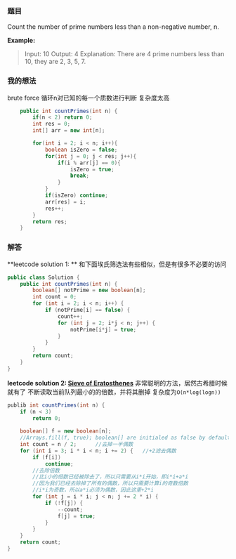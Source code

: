 ﻿### 题目
Count the number of prime numbers less than a non-negative number, n.

**Example:**
>Input: 10
Output: 4
Explanation: There are 4 prime numbers less than 10, they are 2, 3, 5, 7.

### 我的想法
brute force
循环n对已知的每一个质数进行判断
复杂度太高
```java
    public int countPrimes(int n) {
        if(n < 2) return 0;
        int res = 0;
        int[] arr = new int[n];

        for(int i = 2; i < n; i++){
            boolean isZero = false;
            for(int j = 0; j < res; j++){
                if(i % arr[j] == 0){
                    isZero = true;
                    break;
                }
            }
            if(isZero) continue;
            arr[res] = i;
            res++;
        }
        return res;
    }
```

### 解答
**leetcode solution 1: **
和下面埃氏筛选法有些相似，但是有很多不必要的访问
```java
public class Solution {
    public int countPrimes(int n) {
        boolean[] notPrime = new boolean[n];
        int count = 0;
        for (int i = 2; i < n; i++) {
            if (notPrime[i] == false) {
                count++;
                for (int j = 2; i*j < n; j++) {
                    notPrime[i*j] = true;
                }
            }
        }        
        return count;
    }
}
```

**leetcode solution 2:  [Sieve of Eratosthenes](https://baike.baidu.com/item/%E5%9F%83%E6%8B%89%E6%89%98%E8%89%B2%E5%B0%BC%E7%AD%9B%E9%80%89%E6%B3%95/4524938?fr=aladdin)** 
非常聪明的方法，居然古希腊时候就有了
不断读取当前队列最小的的倍数，并将其删掉
复杂度为`O(n*log(logn))`
```java
publib int countPrimes(int n) {
    if (n < 3)
        return 0;
        
    boolean[] f = new boolean[n];
    //Arrays.fill(f, true); boolean[] are initialed as false by default
    int count = n / 2;      //去掉一半偶数
    for (int i = 3; i * i < n; i += 2) {   //+2滤去偶数
        if (f[i])
            continue;     
        //去除倍数
        //比i小的倍数已经被除去了，所以只需要从i*i开始，即i*i+a*i
        //因为我们已经去除掉了所有的偶数，所以只需要计算i的奇数倍数
        //i*i为奇数，所以a*i必须为偶数，因此这里+2*i
        for (int j = i * i; j < n; j += 2 * i) {
            if (!f[j]) {
                --count;
                f[j] = true;
            }
        }
    }
    return count;
}
```
